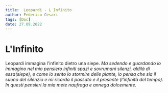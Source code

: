 ```yaml
---
title:  Leopardi - L Infinito
author: Federico Cesari
tags: [Doc]
date: 27.09.2022
---
```

# L'Infinito
Leopardi immagina l'infinito dietro una siepe. 
*Ma sedendo e guardando io immagino nel mio pensiero infiniti spazi e sovrumani silenzi, aldilà di essa(siepe), e come io sento lo stormire delle piante, io pensa che sia il suono del silenzio e mi ricorda il passato e il presente (l'infinità del tempo). 
In questi pensieri la mia mete naufraga e annega dolcemente.*
